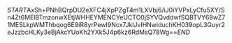 $START$AxSh+PNhBQrpDU2eXFC4jXpPZgT4m1LXVbj6/iJ0iYVPxLyCfu5XY/Sn4Zt6MElBTmzonwXEtjWHHEYMENCYeUCTO0jSYVQvddwfSQBTVY68wZ71MESLkpWMThbqog6E9iR8yrPewI9Ncx7JklJvIHNwiduchKH039opL3Guyr2eJzzbcHLKy3eBjAkcYUoKh2YXk5J4p6kz6RdMsQ78Wg==$END$